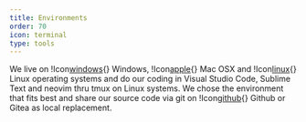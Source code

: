 ```yaml
---
title: Environments
order: 70
icon: terminal
type: tools
---
```


We live on !Icon[windows](){} Windows, !Icon[apple](){} Mac OSX and !Icon[linux](){} Linux operating systems and do our coding in Visual Studio Code, Sublime Text and neovim thru tmux on Linux systems. We chose the environment that fits best and share our source code via git on !Icon[github](){} Github or Gitea as local replacement.
